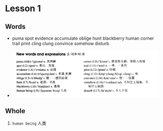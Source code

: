 # Lesson 1

## Words

- puma spot evidence accumulate oblige hunt blackberry human corner trail print cling clung convince somehow disturb

- ![Words](../../../Images/Part3/01/words-01.png)

## Whole

1. `human being` 人类

